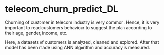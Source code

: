 # telecom_churn_predict_DL
Churning of customer in telecom industry is very common. Hence, it is very important to read customers behaviour to suggest the plan according to their age, gender, income, etc.

Here, a datasets of customers is analyzed, cleaned and explored. After that model has been made using ANN algorithm and accuracy is measured.
